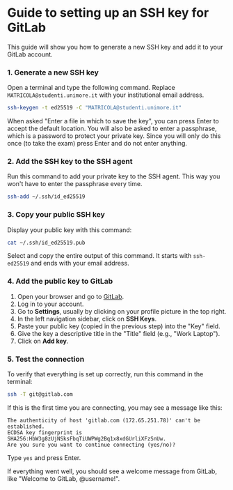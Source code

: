 # Guide to setting up an SSH key for GitLab

This guide will show you how to generate a new SSH key and add it to your GitLab account.

### 1. Generate a new SSH key

Open a terminal and type the following command. Replace `MATRICOLA@studenti.unimore.it` with your institutional email address.

```bash
ssh-keygen -t ed25519 -C "MATRICOLA@studenti.unimore.it"
```

When asked "Enter a file in which to save the key", you can press Enter to accept the default location. You will also be asked to enter a passphrase, which is a password to protect your private key. Since you will only do this once (to take the exam) press Enter and do not enter anything.

### 2. Add the SSH key to the SSH agent

Run this command to add your private key to the SSH agent. This way you won't have to enter the passphrase every time.

```bash
ssh-add ~/.ssh/id_ed25519
```

### 3. Copy your public SSH key

Display your public key with this command:

```bash
cat ~/.ssh/id_ed25519.pub
```

Select and copy the entire output of this command. It starts with `ssh-ed25519` and ends with your email address.

### 4. Add the public key to GitLab

1.  Open your browser and go to [GitLab](https://gitlab.com).
2.  Log in to your account.
3.  Go to **Settings**, usually by clicking on your profile picture in the top right.
4.  In the left navigation sidebar, click on **SSH Keys**.
5.  Paste your public key (copied in the previous step) into the "Key" field.
6.  Give the key a descriptive title in the "Title" field (e.g., "Work Laptop").
7.  Click on **Add key**.

### 5. Test the connection

To verify that everything is set up correctly, run this command in the terminal:

```bash
ssh -T git@gitlab.com
```

If this is the first time you are connecting, you may see a message like this:
```
The authenticity of host 'gitlab.com (172.65.251.78)' can't be established.
ECDSA key fingerprint is SHA256:HbW3g8zUjNSksFbqTiUWPWg2Bq1x8xdGUrliXFzSnUw.
Are you sure you want to continue connecting (yes/no)?
```
Type `yes` and press Enter.

If everything went well, you should see a welcome message from GitLab, like "Welcome to GitLab, @username!".
